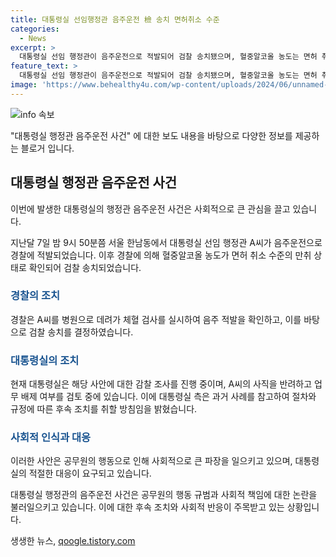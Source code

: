 ```yaml
---
title: 대통령실 선임행정관 음주운전 檢 송치 면허취소 수준
categories:
  - News
excerpt: >
  대통령실 선임 행정관이 음주운전으로 적발되어 검찰 송치됐으며, 혈중알코올 농도는 면허 취소 수준의 만취 상태였음이 확인됐습니다. A씨는 음주 적발 후 사표를 냈다고 밝히고 대통령실은 감찰에 착수했습니다. A씨의 사표를 반려하고 업무 배제 여부를 검토 중이며, 후속 조치는 과거 사례와 규정을 따를 예정이라고 합니다.
feature_text: >
  대통령실 선임 행정관이 음주운전으로 적발되어 검찰 송치됐으며, 혈중알코올 농도는 면허 취소 수준의 만취 상태였음이 확인됐습니다. A씨는 음주 적발 후 사표를 냈다고 밝히고 대통령실은 감찰에 착수했습니다. A씨의 사표를 반려하고 업무 배제 여부를 검토 중이며, 후속 조치는 과거 사례와 규정을 따를 예정이라고 합니다.
image: 'https://www.behealthy4u.com/wp-content/uploads/2024/06/unnamed-file.png'
---
```


<p><img src="https://www.behealthy4u.com/wp-content/uploads/2024/06/unnamed-file.png" alt="info 속보" /></p>

<p>"대통령실 행정관 음주운전 사건" 에 대한 보도 내용을 바탕으로 다양한 정보를 제공하는 블로거 입니다.</p>

<h2 data-ke-size="size26">대통령실 행정관 음주운전 사건</h2>

<p>이번에 발생한 대통령실의 행정관 음주운전 사건은 사회적으로 큰 관심을 끌고 있습니다.</p>

<p data-ke-size="size16">지난달 7일 밤 9시 50분쯤 서울 한남동에서 대통령실 선임 행정관 A씨가 음주운전으로 경찰에 적발되었습니다. 이후 경찰에 의해 혈중알코올 농도가 면허 취소 수준의 만취 상태로 확인되어 검찰 송치되었습니다. </p>

<h3><b><span style="color: #1a5490;">경찰의 조치</span></b></h3>

<p>경찰은 A씨를 병원으로 데려가 체혈 검사를 실시하여 음주 적발을 확인하고, 이를 바탕으로 검찰 송치를 결정하였습니다.</p>

<h3><b><span style="color: #1a5490;">대통령실의 조치</span></b></h3>

<p>현재 대통령실은 해당 사안에 대한 감찰 조사를 진행 중이며, A씨의 사직을 반려하고 업무 배제 여부를 검토 중에 있습니다. 이에 대통령실 측은 과거 사례를 참고하여 절차와 규정에 따른 후속 조치를 취할 방침임을 밝혔습니다.</p>

<h3><b><span style="color: #1a5490;">사회적 인식과 대응</span></b></h3>

<p>이러한 사안은 공무원의 행동으로 인해 사회적으로 큰 파장을 일으키고 있으며, 대통령실의 적절한 대응이 요구되고 있습니다. </p>

<p>대통령실 행정관의 음주운전 사건은 공무원의 행동 규범과 사회적 책임에 대한 논란을 불러일으키고 있습니다. 이에 대한 후속 조치와 사회적 반응이 주목받고 있는 상황입니다.</p>
생생한 뉴스, <a href="https://qoogle.tistory.com" rel="dofollow">qoogle.tistory.com</a>


